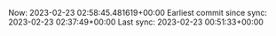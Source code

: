 Now: 2023-02-23 02:58:45.481619+00:00 Earliest commit since sync: 2023-02-23 02:37:49+00:00 Last sync: 2023-02-23 00:51:33+00:00
